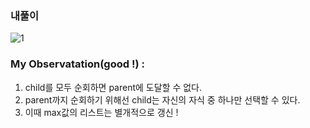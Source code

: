 ### 내풀이     
![1](https://user-images.githubusercontent.com/70446214/159333237-5f30cf61-0e92-415f-a134-68340b07175a.png)     
  
### My Observatation(good !) :    

1) child를 모두 순회하면 parent에 도달할 수 없다.     
2) parent까지 순회하기 위해선 child는 자신의 자식 중 하나만 선택할 수 있다.    
3) 이때 max값의 리스트는 별개적으로 갱신 !     
